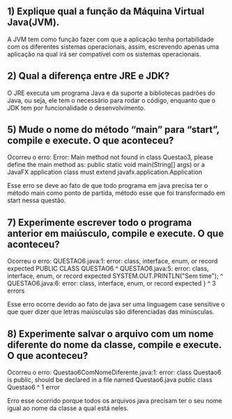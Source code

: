 ## 1) Explique qual a função da Máquina Virtual Java(JVM).

A JVM tem como função fazer com que a aplicação tenha portabilidade com os diferentes sistemas operacionais, assim, escrevendo apenas uma aplicação na qual irá ser compatível com os sistemas operacionais.

## 2) Qual a diferença entre JRE e JDK?

O JRE executa um programa Java e da suporte a bibliotecas padrões do Java, ou seja, ele tem o necessário para rodar o código, enquanto que o JDK tem por funcionalidade o desenvolvimento.

## 5) Mude o nome do método “main” para “start”, compile e execute. O que aconteceu?

Ocorreu o erro:
Error: Main method not found in class Questao3, please define the main method as:
  public static void main(String[] args)
or a JavaFX application class must extend javafx.application.Application

Esse erro se deve ao fato de que todo programa em java precisa ter o método main como ponto de partida, método esse que foi transformado em start nessa questão.

## 7) Experimente escrever todo o programa anterior em maiúsculo, compile e execute. O que aconteceu?

Ocorreu o erro:
QUESTAO6.java:1: error: class, interface, enum, or record expected
PUBLIC CLASS QUESTAO6
^
QUESTAO6.java:5: error: class, interface, enum, or record expected
        SYSTEM.OUT.PRINTLN("Sem time");
        ^
QUESTAO6.java:6: error: class, interface, enum, or record expected
    }
    ^
3 errors

Esse erro ocorre devido ao fato de java ser uma linguagem case sensitive o que quer dizer que letras maiúsculas são diferenciadas das minúsculas.

## 8) Experimente salvar o arquivo com um nome diferente do nome da classe, compile e execute. O que aconteceu?

Ocorreu o erro:
Questao6ComNomeDiferente.java:1: error: class Questao6 is public, should be declared in a file named Questao6.java
public class Questao6
       ^
1 error

Erro esse ocorrido porque todos os arquivos java precisam ter o seu nome igual ao nome da classe a qual está neles.
